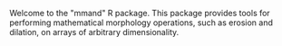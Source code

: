 Welcome to the "mmand" R package. This package provides tools for performing mathematical morphology operations, such as erosion and dilation, on arrays of arbitrary dimensionality.

